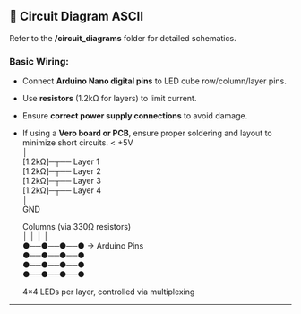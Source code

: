 ## 🔌 Circuit Diagram ASCII
Refer to the **/circuit_diagrams** folder for detailed schematics.

### Basic Wiring:
- Connect **Arduino Nano digital pins** to LED cube row/column/layer pins.
- Use **resistors** (1.2kΩ for layers) to limit current.
- Ensure **correct power supply connections** to avoid damage.
- If using a **Vero board or PCB**, ensure proper soldering and layout to minimize short circuits.
<  +5V  
   │  
  [1.2kΩ]─┬── Layer 1  
  [1.2kΩ]─┬── Layer 2  
  [1.2kΩ]─┬── Layer 3  
  [1.2kΩ]─┬── Layer 4  
   │  
  GND  
   
   Columns (via 330Ω resistors)  
   │   │   │   │  
  ●──●──●──●  → Arduino Pins  
  ●──●──●──●  
  ●──●──●──●  
  ●──●──●──●  
   
  4×4 LEDs per layer, controlled via multiplexing  
>

---
